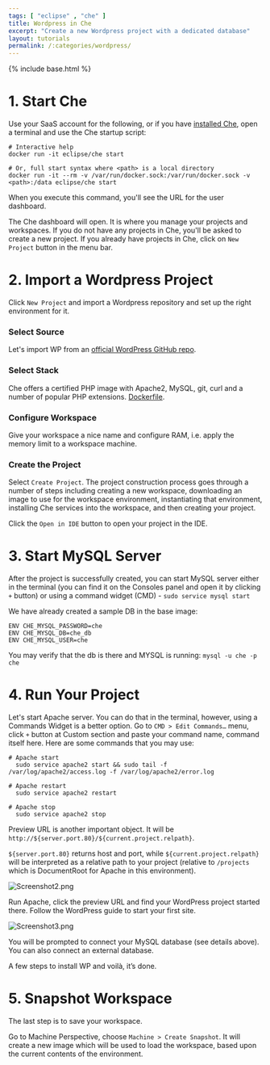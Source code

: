 ```yaml
---
tags: [ "eclipse" , "che" ]
title: Wordpress in Che
excerpt: "Create a new Wordpress project with a dedicated database"
layout: tutorials
permalink: /:categories/wordpress/
---
```

{% include base.html %}
# 1. Start Che  
Use your SaaS account for the following, or if you have [installed Che]({{base}}{{site.links["setup-getting-started"]}}), open a terminal and use the Che startup script:

```shell  
# Interactive help
docker run -it eclipse/che start

# Or, full start syntax where <path> is a local directory
docker run -it --rm -v /var/run/docker.sock:/var/run/docker.sock -v <path>:/data eclipse/che start
```

When you execute this command, you'll see the URL for the user dashboard.

The Che dashboard will open. It is where you manage your projects and workspaces. If you do not have any projects in Che, you'll be asked to create a new project.  If you already have projects in Che, click on `New Project` button in the menu bar.

# 2. Import a Wordpress Project  
Click `New Project` and import a Wordpress repository and set up the right environment for it.

### Select Source
Let's import WP from an [official WordPress GitHub repo](https://github.com/WordPress/WordPress.git).

### Select Stack
Che offers a certified PHP image with Apache2, MySQL, git, curl and a number of popular PHP extensions.
[Dockerfile](https://github.com/eclipse/che-dockerfiles/blob/master/recipes/php/ubuntu/Dockerfile).

### Configure Workspace
Give your workspace a nice name and configure RAM, i.e. apply the memory limit to a workspace machine.

### Create the Project
Select `Create Project`.  The project construction process goes through a number of steps including creating a new workspace, downloading an image to use for the workspace environment, instantiating that environment, installing Che services into the workspace, and then creating your project.

Click the `Open in IDE` button to open your project in the IDE.

# 3. Start MySQL Server  
After the project is successfully created, you can start MySQL server either in the terminal (you can find it on the Consoles panel and open it by clicking `+` button) or using a command widget (CMD) - `sudo service mysql start`

We have already created a sample DB in the base image:
```text  
ENV CHE_MYSQL_PASSWORD=che
ENV CHE_MYSQL_DB=che_db
ENV CHE_MYSQL_USER=che
```

You may verify that the db is there and MYSQL is running: `mysql -u che -p che`

# 4. Run Your Project  

Let's start Apache server. You can do that in the terminal, however, using a Commands Widget is a better option. Go to `CMD > Edit Commands…` menu, click `+` button at Custom section and paste your command name, command itself here.
Here are some commands that you may use:  
```shell  
# Apache start
  sudo service apache2 start && sudo tail -f /var/log/apache2/access.log -f /var/log/apache2/error.log

# Apache restart
  sudo service apache2 restart

# Apache stop
  sudo service apache2 stop
```
Preview URL is another important object. It will be `http://${server.port.80}/${current.project.relpath}`.

`${server.port.80}` returns host and port, while `${current.project.relpath}` will be interpreted as a relative path to your project (relative to `/projects` which is DocumentRoot for Apache in this environment).

![Screenshot2.png]({{base}}{{site.links["Screenshot2.png"]}})

Run Apache, click the preview URL and find your WordPress project started there. Follow the WordPress guide to start your first site.

![Screenshot3.png]({{base}}{{site.links["Screenshot3.png"]}})

You will be prompted to connect your MySQL database (see details above). You can also connect an external database.

A few steps to install WP and voilà, it’s done.

# 5. Snapshot Workspace  

The last step is to save your workspace.

Go to Machine Perspective, choose `Machine > Create Snapshot`. It will create a new image which will be used to load the workspace, based upon the current contents of the environment.
